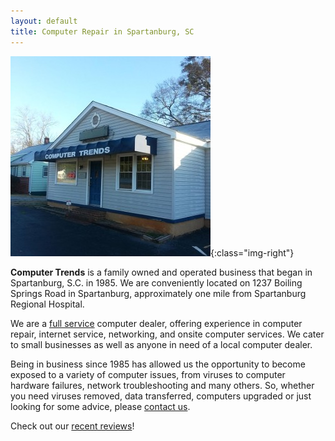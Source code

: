 ```yaml
---
layout: default
title: Computer Repair in Spartanburg, SC
---
```

<script src="/js/handlebars-v3.0.3.js"></script>

![storefront](/images/storefront.jpg){:class="img-right"}

**Computer Trends** is a family owned and operated business that began in Spartanburg, S.C. in 1985.
We are conveniently located on 1237 Boiling Springs Road in Spartanburg, approximately one mile from Spartanburg Regional Hospital.

We are a <a href="https://www.ctrends.net/services">full service</a> computer dealer, offering experience in computer repair, internet service, networking, and onsite computer services.
We cater to small businesses as well as anyone in need of a local computer dealer.

Being in business since 1985 has allowed us the opportunity to become exposed to a variety of computer issues,
from viruses to computer hardware failures, network troubleshooting and many others.
So, whether you need viruses removed, data transferred, computers upgraded or just looking for some advice, please <a href="https://www.ctrends.net/contact">contact us</a>.

Check out our <a href="https://www.ctrends.net/testimonials">recent reviews</a>!

<div id="reviews"></div>

<script id="reviews-template" type="text/x-handlebars-template">
  {% raw %}
  <div class="review">
    <p class="review-title">{{ title }}</p>
    <div class="review-text">
      {{{ text }}}
    </div>
    <p class="review-author">{{ author }}</p>
  </div>
  {% endraw %}
</script>

<script src="/js/get_random_review.js"></script>
